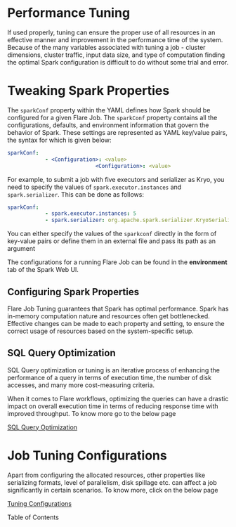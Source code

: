 # Performance Tuning


If used properly, tuning can ensure the proper use of all resources in an effective manner and improvement in the performance time of the system. Because of the many variables associated with tuning a job - cluster dimensions, cluster traffic, input data size, and type of computation finding the optimal Spark configuration is difficult to do without some trial and error.

# Tweaking Spark Properties

The `sparkConf` property within the YAML defines how Spark should be configured for a given Flare Job. The `sparkConf` property contains all the configurations, defaults, and environment information that govern the behavior of Spark. These settings are represented as YAML key/value pairs, the syntax for which is given below:

```yaml
sparkConf:
            - <Configuration>: <value>
							<Configuration>: <value>
```

For example, to submit a job with five executors and serializer as Kryo, you need to specify the values of `spark.executor.instances` and `spark.serializer`. This can be done as follows:

```yaml
sparkConf:
            - spark.executor.instances: 5
            - spark.serializer: org.apache.spark.serializer.KryoSerializer
```

You can either specify the values of the `sparkconf` directly in the form of key-value pairs or define them in an external file and pass its path as an argument

The configurations for a running Flare Job can be found in the **environment** tab of the Spark Web UI.

## Configuring Spark Properties

Flare Job Tuning guarantees that Spark has optimal performance. Spark has in-memory computation nature and resources often get bottlenecked. Effective changes can be made to each property and setting, to ensure the correct usage of resources based on the system-specific setup. 

## SQL Query Optimization

SQL Query optimization or tuning is an iterative process of enhancing the performance of a query in terms of execution time, the number of disk accesses, and many more cost-measuring criteria.

When it comes to Flare workflows, optimizing the queries can have a drastic impact on overall execution time in terms of reducing response time with improved throughput. To know more go to the below page

[SQL Query Optimization](Performance%20Tuning%209566a4738af24e3c85d77e518b57cdff/SQL%20Query%20Optimization%20c852ab1245ce4608b4b568baf8b995c5.md)

# Job Tuning Configurations

Apart from configuring the allocated resources, other properties like serializing formats, level of parallelism, disk spillage etc. can affect a job significantly in certain scenarios. To know more, click on the below page

[Tuning Configurations](Performance%20Tuning%209566a4738af24e3c85d77e518b57cdff/Tuning%20Configurations%20f8402ae9f2b44981a99b9b92ca8c0f49.md)

Table of Contents